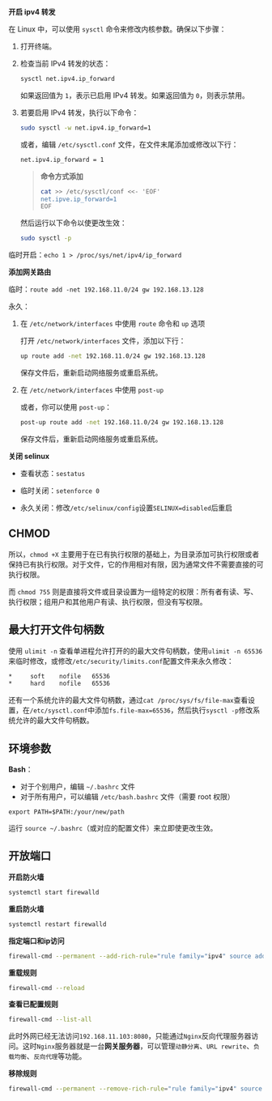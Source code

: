 **开启 ipv4 转发**

在 Linux 中，可以使用 `sysctl` 命令来修改内核参数。确保以下步骤：

1. 打开终端。

2. 检查当前 IPv4 转发的状态：

   ```bash
   sysctl net.ipv4.ip_forward
   ```

   如果返回值为 `1`，表示已启用 IPv4 转发。如果返回值为 `0`，则表示禁用。

3. 若要启用 IPv4 转发，执行以下命令：

   ```bash
   sudo sysctl -w net.ipv4.ip_forward=1
   ```

   或者，编辑 `/etc/sysctl.conf` 文件，在文件末尾添加或修改以下行：

   ```bash
   net.ipv4.ip_forward = 1
   ```

   > **命令方式添加**
   >
   > ```bash
   > cat >> /etc/sysctl/conf <<- 'EOF'
   > net.ipve.ip_forward=1
   > EOF
   > ```

   然后运行以下命令以使更改生效：

   ```bash
   sudo sysctl -p
   ```

临时开启：`echo 1 > /proc/sys/net/ipv4/ip_forward`

**添加网关路由**

临时：`route add -net 192.168.11.0/24 gw 192.168.13.128`

永久：

1. 在 `/etc/network/interfaces` 中使用 `route` 命令和 `up` 选项

   打开 `/etc/network/interfaces` 文件，添加以下行：

   ```bash
   up route add -net 192.168.11.0/24 gw 192.168.13.128
   ```

   保存文件后，重新启动网络服务或重启系统。

2. 在 `/etc/network/interfaces` 中使用 `post-up`

   或者，你可以使用 `post-up`：

   ```bash
   post-up route add -net 192.168.11.0/24 gw 192.168.13.128
   ```

   保存文件后，重新启动网络服务或重启系统。

**关闭 selinux**

- 查看状态：`sestatus`

- 临时关闭：`setenforce 0`
- 永久关闭：修改`/etc/selinux/config`设置`SELINUX=disabled`后重启

## CHMOD

所以，`chmod +X` 主要用于在已有执行权限的基础上，为目录添加可执行权限或者保持已有执行权限。对于文件，它的作用相对有限，因为通常文件不需要直接的可执行权限。

而 `chmod 755` 则是直接将文件或目录设置为一组特定的权限：所有者有读、写、执行权限；组用户和其他用户有读、执行权限，但没有写权限。

## 最大打开文件句柄数

使用 `ulimit -n` 查看单进程允许打开的的最大文件句柄数，使用`ulimit -n 65536`来临时修改，或修改`/etc/security/limits.conf`配置文件来永久修改：

```bash
*     soft    nofile   65536
*     hard    nofile   65536
```

还有一个系统允许的最大文件句柄数，通过`cat /proc/sys/fs/file-max`查看设置，在`/etc/sysctl.conf`中添加`fs.file-max=65536`，然后执行`sysctl -p`修改系统允许的最大文件句柄数。

## 环境参数

**Bash**：

- 对于个别用户，编辑 `~/.bashrc` 文件
- 对于所有用户，可以编辑 `/etc/bash.bashrc` 文件（需要 root 权限）

```
export PATH=$PATH:/your/new/path
```

运行 `source ~/.bashrc`（或对应的配置文件）来立即使更改生效。

## 开放端口

**开启防火墙**

```bash
systemctl start firewalld
```

**重启防火墙**

```bash
systemctl restart firewalld
```

**指定端口和ip访问**

```Bash
firewall-cmd --permanent --add-rich-rule="rule family="ipv4" source address="192.168.11.101" port protocol="tcp" port="8080" accept"
```

**重载规则**

```bash
firewall-cmd --reload
```

**查看已配置规则**

```Bash
firewall-cmd --list-all
```

此时外网已经无法访问`192.168.11.103:8080`，只能通过`Nginx`反向代理服务器访问。这时`Nginx`服务器就是一台**网关服务器**，可以管理`动静分离`、`URL rewrite`、`负载均衡`、`反向代理`等功能。

**移除规则**

```Bash
firewall-cmd --permanent --remove-rich-rule="rule family="ipv4" source address="192.168.44.101" port port="8080" protocol="tcp" accept"
```

